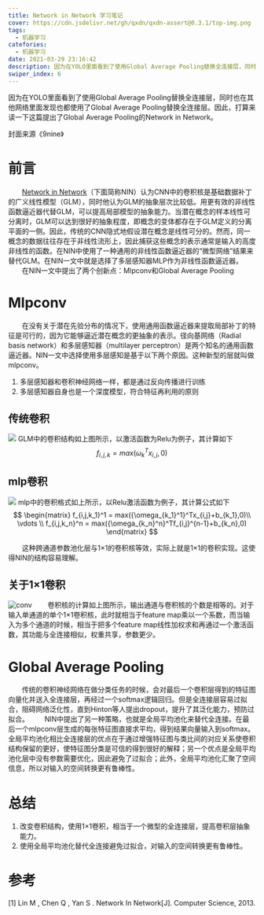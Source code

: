 ```yaml
---
title: Network in Network 学习笔记
cover: https://cdn.jsdelivr.net/gh/qxdn/qxdn-assert@0.3.1/top-img.png
tags:
  - 机器学习
catefories:
  - 机器学习
date: 2021-03-29 23:16:42
description: 因为在YOLO里面看到了使用Global Average Pooling替换全连接层，同时也在其他网络里面发现也都使用了Global Average Pooling替换全连接层。因此，打算来读一下这篇提出了Global Average Pooling的Network in Network。
swiper_index: 6
---
```



因为在YOLO里面看到了使用Global Average Pooling替换全连接层，同时也在其他网络里面发现也都使用了Global Average Pooling替换全连接层。因此，打算来读一下这篇提出了Global Average Pooling的Network in Network。

封面来源《9nine》
<!--more-->

# 前言
&emsp;&emsp;[Network in Network](https://arxiv.org/abs/1312.4400)（下面简称NIN）认为CNN中的卷积核是基础数据补丁的广义线性模型（GLM），同时他认为GLM的抽象层次比较低。用更有效的非线性函数逼近器代替GLM，可以提高局部模型的抽象能力。当潜在概念的样本线性可分离时，GLM可以达到很好的抽象程度，即概念的变体都存在于GLM定义的分离平面的一侧。因此，传统的CNN隐式地假设潜在概念是线性可分的。然而，同一概念的数据往往存在于非线性流形上，因此捕获这些概念的表示通常是输入的高度非线性的函数。在NIN中使用了一种通用的非线性函数逼近器的“微型网络”结果来替代GLM。在NIN一文中就是选择了多层感知器MLP作为非线性函数逼近器。
&emsp;&emsp;在NIN一文中提出了两个创新点：Mlpconv和Global Average Pooling

# Mlpconv
&emsp;&emsp;在没有关于潜在先验分布的情况下，使用通用函数逼近器来提取局部补丁的特征是可行的，因为它能够逼近潜在概念的更抽象的表示。径向基网络（Radial basis network）和多层感知器（multilayer perceptron）是两个知名的通用函数逼近器。NIN一文中选择使用多层感知是基于以下两个原因。这种新型的层就叫做mlpconv。
1. 多层感知器和卷积神经网络一样，都是通过反向传播进行训练
2. 多层感知器自身也是一个深度模型，符合特征再利用的原则

## 传统卷积
![](https://cdn.jsdelivr.net/gh/qxdn/qxdn-assert@0.3.1/linear-conv.png)
GLM中的卷积结构如上图所示，以激活函数为Relu为例子，其计算如下
$$
f_{i,j,k} = max(\omega_k^Tx_{i,j},0)
$$

## mlp卷积
![](https://cdn.jsdelivr.net/gh/qxdn/qxdn-assert@0.3.1/mlpconv-layer.png)
mlp中的卷积格式如上所示，以Relu激活函数为例子，其计算公式如下
$$
\begin{matrix}
f_{i,j,k_1}^1 = max({\omega_{k_1}^1}^Tx_{i,j}+b_{k_1},0)\\ 
\vdots \\
f_{i,j,k_n}^n = max({\omega_{k_n}^n}^Tf_{i,j}^{n-1}+b_{k_n},0)
\end{matrix}
$$

&emsp;&emsp;这种跨通道参数池化层与1×1的卷积核等效，实际上就是1×1的卷积实现。这使得NIN的结构容易理解。

## 关于1×1卷积
![conv](https://cdn.jsdelivr.net/gh/qxdn/qxdn-assert@0.3.1/conv.gif)
&emsp;&emsp;卷积核的计算如上图所示，输出通道与卷积核的个数是相等的。对于输入单通道的单个1×1卷积核，此时就相当于feature map乘以一个系数，而当输入为多个通道的时候，相当于把多个feature map线性加权求和再通过一个激活函数，其功能与全连接相似，权重共享，参数更少。

# Global Average Pooling
&emsp;&emsp;传统的卷积神经网络在做分类任务的时候，会对最后一个卷积层得到的特征图向量化并送入全连接层，再经过一个softmax逻辑回归。但是全连接层容易过拟合，阻碍网络泛化性，直到Hinton等人提出dropout，提升了其泛化能力，预防过拟合。
&emsp;&emsp;NIN中提出了另一种策略，也就是全局平均池化来替代全连接。在最后一个mlpconv层生成的每张特征图直接求平均，得到结果向量输入到softmax。全局平均池化相比全连接层的优点在于通过增强特征图与类比间的对应关系使卷积结构保留的更好，使特征图分类是可信的得到很好的解释；另一个优点是全局平均池化层中没有参数需要优化，因此避免了过拟合；此外，全局平均池化汇聚了空间信息，所以对输入的空间转换更有鲁棒性。


# 总结
1. 改变卷积结构，使用1×1卷积，相当于一个微型的全连接层，提高卷积层抽象能力。
2. 使用全局平均池化替代全连接避免过拟合，对输入的空间转换更有鲁棒性。


# 参考
[1] Lin M ,  Chen Q ,  Yan S . Network In Network[J]. Computer Science, 2013.